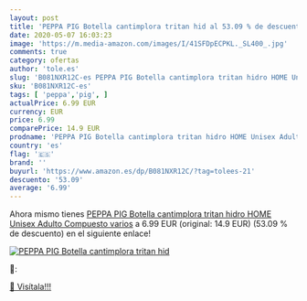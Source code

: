```yaml
---
layout: post
title: 'PEPPA PIG Botella cantimplora tritan hid al 53.09 % de descuento'
date: 2020-05-07 16:03:23
image: 'https://m.media-amazon.com/images/I/41SFDpECPKL._SL400_.jpg'
comments: true
category: ofertas
author: 'tole.es'
slug: 'B081NXR12C-es PEPPA PIG Botella cantimplora tritan hidro HOME Unisex...'
sku: 'B081NXR12C-es'
tags: [ 'peppa','pig', ]
actualPrice: 6.99 EUR
currency: EUR
price: 6.99
comparePrice: 14.9 EUR
prodname: 'PEPPA PIG Botella cantimplora tritan hidro HOME Unisex Adulto  Compuesto  varios'
country: 'es'
flag: '🇪🇸'
brand: ''
buyurl: 'https://www.amazon.es/dp/B081NXR12C/?tag=tolees-21'
descuento: '53.09'
average: '6.99'
---
```


Ahora mismo tienes [PEPPA PIG Botella cantimplora tritan hidro HOME Unisex Adulto  Compuesto  varios](https://www.amazon.es/dp/B081NXR12C/?tag=tolees-21) a 6.99 EUR (original: 14.9 EUR) (53.09 %  de descuento) en el siguiente enlace!

[![PEPPA PIG Botella cantimplora tritan hid](https://m.media-amazon.com/images/I/41SFDpECPKL._SL400_.jpg)](https://www.amazon.es/dp/B081NXR12C/?tag=tolees-21)

🔎:


[🛒 Visítala!!!](https://www.amazon.es/dp/B081NXR12C/?tag=tolees-21)
